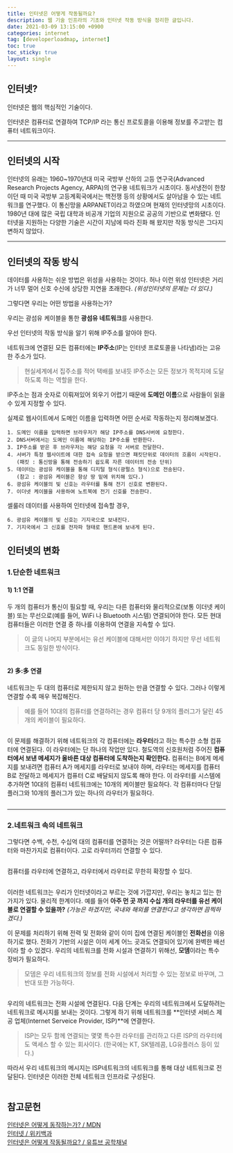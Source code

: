 ```yaml
---
title: 인터넷은 어떻게 작동될까요?
description: 웹 기술 인프라의 기초와 인터넷 작동 방식을 정리한 글입니다.
date: 2021-03-09 13:15:00 +0900
categories: internet
tag: [developerloadmap, internet]
toc: true
toc_sticky: true
layout: single
---
```



## 인터넷?

인터넷은 웹의 핵심적인 기술이다.   

인터넷은 컴퓨터로 연결하여 TCP/IP 라는 통신 프로토콜을 이용해 정보를 주고받는 컴퓨터 네트워크이다.  



------

## 인터넷의 시작

인터넷의 유래는 1960~1970년대 미국 국방부 산하의 고등 연구국(Advanced Research Projects Agency, ARPA)의 연구용 네트워크가 시초이다.  동서냉전이 한창이던 때 미국 국방부 고등계획국에서는 핵전쟁 등의 상황에서도 살아남을 수 있는 네트워크를 연구했다. 이 통신망을 ARPANET이라고 하였으며 현재의 인터넷망의 시초이다. 1980년 대에 많은 국립 대학과 비공개 기업의 지원으로 공공의 기반으로 변화됐다. 인터넷을 지원하는 다양한 기술은 시간이 지남에 따라 진화 해 왔지만 작동 방식은 그다지 변하지 않았다.  



------

## 인터넷의 작동 방식

데이터를 사용하는 쉬운 방법은 위성을 사용하는 것이다. 허나 이런 위성 인터넷은 거리가 너무 멀어 신호 수신에 상당한 지연을 초래한다. _(위성인터넷의 문제는 더 있다.)_
  
그렇다면 우리는 어떤 방법을 사용하는가?
  
우리는 광섬유 케이블을 통한 **광섬유 네트워크**를 사용한다.
  
우선 인터넷의 작동 방식을 알기 위해 IP주소를 알아야 한다.
  
  
네트워크에 연결된 모든 컴퓨터에는 **IP주소**(IP는 인터넷 프로토콜을 나타냄)라는 고유한 주소가 있다.

> 현실세계에서 집주소를 적어 택배를 보내듯 IP주소는 모든 정보가 목적지에 도달하도록 하는 역할을 한다.

IP주소는 점과 숫자로 이뤄져있어 외우기 어렵기 때문에 **도메인 이름**으로 사람들이 읽을 수 있게 지정할 수 있다.

실제로 웹사이트에서 도메인 이름을 입력하면 어떤 순서로 작동하는지 정리해보겠다.

```
1. 도메인 이름을 입력하면 브라우저가 해당 IP주소를 DNS서버에 요청한다.
2. DNS서버에서는 도메인 이름에 해당하는 IP주소를 반환한다.
3. IP주소를 받은 후 브라우저는 해당 요청을 각 서버로 전달한다.
4. 서버가 특정 웹사이트에 대한 접속 요청을 받으면 패킷단위로 데이터의 흐름이 시작된다.
   (패킷 : 통신망을 통해 전송하기 쉽도록 자른 데이터의 전송 단위)
5. 데이터는 광섬유 케이블을 통해 디지털 형식(광펄스 형식)으로 전송된다.
   (참고 : 광섬유 케이블은 항상 땅 밑에 위치해 있다.)
6. 광섬유 케이블의 빛 신호는 라우터를 통해 전기 신호로 변환된다.
7. 이더넷 케이블을 사용하여 노트북에 전기 신호를 전송한다.
```
셀룰러 데이터를 사용하여 인터넷에 접속할 경우,
```
6. 광섬유 케이블의 빛 신호는 기지국으로 보내진다.
7. 기지국에서 그 신호를 전자파 형태로 핸드폰에 보내게 된다.
```
  

## 인터넷의 변화

### 1.단순한 네트워크

#### 1) 1:1 연결

두 개의 컴퓨터가 통신이 필요할 때, 우리는 다른 컴퓨터와 물리적으로(보통 이더넷 케이블) 또는 무선으로(예를 들어, WiFi 나 Bluetooth 시스템) 연결되어야 한다. 모든 현대 컴퓨터들은 이러한 연결 중 하나를 이용하여 연결을 지속할 수 있다.

>이 글의 나머지 부분에서는 유선 케이블에 대해서만 이야기 하지만 무선 네트워크도 동일한 방식이다.

  <p align="center">
    <img src="/images/2021-03-09/internet-schema-1.png" alt="" style="zoom: 100%;" />
</p>
  
#### 2) 多:多 연결

네트워크는 두 대의 컴퓨터로 제한되지 않고 원하는 만큼 연결할 수 있다. 그러나 이렇게 연결할 수록 매우 복잡해진다.

> 예를 들어 10대의 컴퓨터를 연결하려는 경우 컴퓨터 당 9개의 플러그가 달린 45개의 케이블이 필요하다.

<p align="center">
    <img src="/images/2021-03-09/internet-schema-2.png" alt="" style="zoom: 100%;" />
</p>
  
이 문제를 해결하기 위해 네트워크의 각 컴퓨터에는 **라우터**라고 하는 특수한 소형 컴퓨터에 연결된다.
이 라우터에는 단 하나의 작업만 있다. 철도역의 신호원처럼 주어진 **컴퓨터에서 보낸 메세지가 올바른 대상 컴퓨터에 도착하는지 확인한다.** 컴퓨터는 B에게 메세지를 보내려면 컴퓨터 A가 메세지를 라우터로 보내야 하며, 라우터는 메세지를 컴퓨터 B로 전달하고 메세지가 컴퓨터 C로 배달되지 않도록 해야 한다. 이 라우터를 시스템에 추가하면 10대의 컴퓨터 네트워크에는 10개의 케이블만 필요하다. 각 컴퓨터마다 단일 플러그와 10개의 플러그가 있는 하나의 라우터가 필요하다.

<p align="center">
    <img src="/images/2021-03-09/internet-schema-3.png" alt="" style="zoom: 100%;" />
</p>
  
  

------

### 2.네트워크 속의 네트워크

그렇다면 수백, 수천, 수십억 대의 컴퓨터를 연결하는 것은 어떨까? 라우터는 다른 컴퓨터와 마찬가지로 컴퓨터이다. 고로 라우터끼리 연결할 수 있다.

<p align="center">
    <img src="/images/2021-03-09/internet-schema-4.png" alt="" style="zoom: 100%;" />
</p>
  
컴퓨터를 라우터에 연결하고, 라우터에서 라우터로 무한히 확장할 수 있다.

<p align="center">
    <img src="/images/2021-03-09/internet-schema-5.png" alt="" style="zoom: 100%;" />
</p>
  
이러한 네트워크는 우리가 인터넷이라고 부르는 것에 가깝지만, 우리는 놓치고 있는 한가지가 있다. 물리적 한계이다. 예를 들어 **아주 먼 곳 까지 수십 개의 라우터를 유선 케이블로 연결할 수 있을까?** _(가능은 하겠지만, 국내와 해외를 연결한다고 생각하면 끔찍하겠다.)_

  

이 문제를 처리하기 위해 전력 및 전화와 같이 이미 집에 연결된 케이블인 **전화선**을 이용하기로 했다. 전화기 기반의 시설은 이미 세계 어느 곳과도 연결되어 있기에 완벽한 배선이라 할 수 있겠다. 우리의 네트워크를 전화 시설과 연결하기 위해선, **모뎀**이라는 특수 장비가 필요하다. 

> 모뎀은 우리 네트워크의 정보를 전화 시설에서 처리할 수 있는 정보로 바꾸며, 그 반대 또한 가능하다.

<p align="center">
    <img src="/images/2021-03-09/internet-schema-6.png" alt="" style="zoom: 100%;" />
</p>
  
우리의 네트워크는 전화 시설에 연결된다. 다음 단계는 우리의 네트워크에서 도달하려는 네트워크로 메시지를 보내는 것이다. 그렇게 하기 위해 네트워크를 **인터넷 서비스 제공 업체(Internet Serveice Provider, ISP)**에 연결한다.

> ISP는 모두 함께 연결되는 몇몇 특수한 라우터를 관리하고 다른 ISP의 라우터에도 액세스 할 수 있는 회사이다. (한국에는 KT, SK텔레콤, LG유플러스 등이 있다.)

따라서 우리 네트워크의 메시지는 ISP네트워크의 네트워크를 통해 대상 네트워크로 전달된다. 인터넷은 이러한 전체 네트워크 인프라로 구성된다.

<p align="center">
    <img src="/images/2021-03-09/image.png" alt="" style="zoom: 100%;" />
</p>
  
## 참고문헌

[인터넷은 어떻게 동작하는가? / MDN](https://developer.mozilla.org/ko/docs/Learn/Common_questions/How_does_the_Internet_work)  
[인터넷 / 위키백과](https://ko.wikipedia.org/wiki/%EC%9D%B8%ED%84%B0%EB%84%B7#cite_ref-11)  
[인터넷은 어떻게 작동될까요? / 유튜브 공학채널](https://www.youtube.com/watch?v=o5yBl59wRbY)
